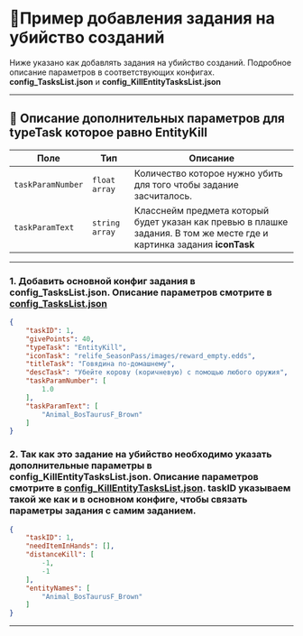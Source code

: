 
# 📄Пример добавления задания на убийство созданий

Ниже указано как добавлять задания на убийство созданий. Подробное описание параметров в соответствующих конфигах. **config_TasksList.json** и **config_KillEntityTasksList.json**

---
## 🧩 Описание дополнительных параметров для **typeTask** которое равно **EntityKill**

| Поле              | Тип        |  Описание |
|-------------------|------------|----------|
| `taskParamNumber`      | `float array`   | Количество которое нужно убить для того чтобы задание засчиталось. |
| `taskParamText` | `string array`   | Класснейм предмета который будет указан как превью в плашке задания. В том же месте где и картинка задания **iconTask** |

---
### 1. Добавить основной конфиг задания в config_TasksList.json. Описание параметров смотрите в [config_TasksList.json](https://github.com/virusomanvs/relife_SeasonPass/blob/main/config_TasksList.md)

```json
{
    "taskID": 1,
    "givePoints": 40,
    "typeTask": "EntityKill",
    "iconTask": "relife_SeasonPass/images/reward_empty.edds",
    "titleTask": "Говядина по-домашнему",
    "descTask": "Убейте корову (коричневую) с помощью любого оружия",
    "taskParamNumber": [
        1.0
    ],
    "taskParamText": [
        "Animal_BosTaurusF_Brown"
    ]
}
```
### 2. Так как это задание на убийство необходимо указать дополнительные параметры в config_KillEntityTasksList.json. Описание параметров смотрите в [config_KillEntityTasksList.json](https://github.com/virusomanvs/relife_SeasonPass/blob/main/config_KillEntityTasksList.md). taskID указываем такой же как и в основном конфиге, чтобы связать параметры задания с самим заданием.

```json
{
    "taskID": 1,
    "needItemInHands": [],
    "distanceKill": [
        -1,
        -1
    ],
    "entityNames": [
        "Animal_BosTaurusF_Brown"
    ]
}
```
---

